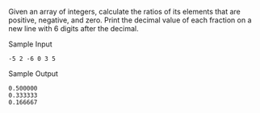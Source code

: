 Given an array of integers, calculate the ratios of its elements that are positive, negative, and zero. Print the decimal value of each fraction on a new line with 6 digits after the decimal.

Sample Input
```
-5 2 -6 0 3 5
```

Sample Output
```
0.500000
0.333333
0.166667
```
